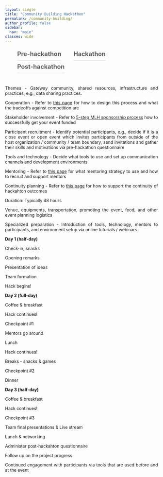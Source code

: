 ```yaml
---
layout: single
title: "Community Building Hackathon"
permalink: /community-building/
author_profile: false
sidebar:
  nav: "main"
classes: wide
---
```

<style>
  p {
      text-align: justify;
      display: block;
      margin-block-start: 1em;
      margin-block-end: 1em;
      margin-inline-start: 0px;
      margin-inline-end: 0px;
    }
  .menu-tab {
    display: flex;
    flex-wrap: wrap;
  }
  .menu-tab li.current {
    border-bottom: solid 2px #ff0046;
    opacity: 1;
}
.menu-tab li {
    cursor: pointer;
    font-size: 20px;
    line-height: 40px;
    margin-right: 40px;
    font-weight: 700;
    opacity: .7;
    border-bottom: solid 2px #94949452;
}
body menu>li {
    list-style: none;
}
body menu {
  position: relative;
}
.gr-event-body .gr-event-body__info {
    margin-top: 40px;
}
.gr-event-body .menu-tab {
    display: flex;
    flex-wrap: wrap;
}
</style>

<main class="gr-event-body">
  <menu class="menu-tab">
    <li data-tab="pre-hackathon">Pre-hackathon</li>
    <li data-tab="hackathon">Hackathon</li>
    <li data-tab="post-hackathon">Post-hackathon</li>
  </menu>
  <div class="gr-event-body__info">            
    <article class="pre-hackathon text-block">
      <div style="text-align: justify;">
      <!-- <h3>Pre-hackathon</h3> -->
      <p>Themes - Gateway community, shared resources, infrastructure and practices, e.g., data sharing practices.</p>
      <p>Cooperation - Refer to <a href="{{ relative_url }}/hackathon-planning-kit/competition-cooperation">this page</a> for how to design this process and what the tradeoffs against competition are</p>
      <p>Stakeholder involvement - Refer to <a href="https://guide.mlh.io/organizer-timeline/4-months-before/sponsorship">5-step MLH sponsorship process</a> how to successfully get your event funded</p>
      <p>Participant recruitment - Identify potential participants, e.g., decide if it is a close event or open event which invites participants from outside of the host organization / community / team boundary, send invitations and gather their skills and motivations via pre-hackathon questionnaire</p>
      <p>Tools and technology - Decide what tools to use and set up communication channels and development environments
      <p>Mentoring - Refer to <a href="{{ relative_url }}/hackathon-planning-kit/mentoring">this page</a> for what mentoring strategy to use and how to recruit and support mentors</p>
      <p>Continuity planning - Refer to <a href="{{ relative_url }}/hackathon-planning-kit/continuity-planning">this page</a> for how to support the continuity of hackahton outcomes</p>
      <p>Duration: Typically 48 hours</p>
      <p>Venue, equipments, transportation, promoting the event, food, and other event planning logistics</p>
      <p>Specialized preparation - Introduction of tools, technology, mentors to participants, and environment setup via online tutorials / webinars</p>
      </div>
    </article>
    <article class="hackathon text-block">
      <div style="text-align: justify;">
        <!-- <h3>Hackathon day agenda</h3> -->
        <p><b>Day 1 (half-day)</b></p>
        <p>Check-in, snacks</p>
        <p>Opening remarks</p>
        <p>Presentation of ideas</p>
        <p>Team formation</p>
        <p>Hack begins!</p>
        <p><b>Day 2 (full-day)</b></p>
        <p>Coffee & breakfast</p>
        <p>Hack continues!</p>
        <p>Checkpoint #1</p>
        <p>Mentors go around</p>
        <p>Lunch</p>
        <p>Hack continues!</p>
        <p>Breaks - snacks & games</p>
        <p>Checkpoint #2</p>
        <p>Dinner</p>
        <p><b>Day 3 (half-day)</b></p>
        <p>Coffee & breakfast</p>
        <p>Hack continues!</p>
        <p>Checkpoint #3</p>
        <p>Team final presentations & Live stream</p>
        <p>Lunch & networking</p>
      </div>
    </article>  
    <article class="post-hackathon text-block">
      <div style="text-align: justify;">
        <!-- <h3>Post-hackathon</h3> -->
        <p>Administer post-hackahton questionnaire</p>
        <p>Follow up on the project progress</p>
        <p>Continued engagement with participants via tools that are used before and at the event</p>
      </div>
    </article>                  
  </div>
</main>
<script src="https://cdn.jsdelivr.net/npm/intersection-observer@0.7.0/intersection-observer.js"></script>
<script src="https://cdn.jsdelivr.net/npm/vanilla-lazyload@12.4.0/dist/lazyload.min.js"></script>
<script src="https://code.jquery.com/jquery-2.2.4.min.js" integrity="sha256-BbhdlvQf/xTY9gja0Dq3HiwQF8LaCRTXxZKRutelT44=" crossorigin="anonymous"></script>
<script type="text/javascript" src="/javascripts/colorextract.js?v2"></script>
<script type="text/javascript" src="/javascripts/scripts-g19.js?v3"></script>
<script type="text/javascript" src="/javascripts/jquery.voogAjaxForm.js"></script>
<script>
 $('.gr-form').voogAjaxForm()
 LL = new LazyLoad({
   elements_selector: ".gr-lazy"
 });
 var firstTab = $(".menu-tab li").first();
 var initialTab = firstTab.data("tab");
 firstTab.addClass("current");

 $(".gr-event-body").find("article." + initialTab).css("display","block");

 $(document).on("click",".menu-tab li",function() {
     var $name = $(this).data("tab");
     $(this).addClass("current").siblings().removeClass("current");
     $(".gr-event-body").find("article." + $name).css("display","block").siblings("article").css("display","none")
 });
</script>
